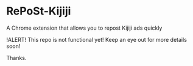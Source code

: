 # RePoSt-Kijiji
A Chrome extension that allows you to repost Kijiji ads quickly

!ALERT!
This repo is not functional yet! Keep an eye out for more details soon!

Thanks.
